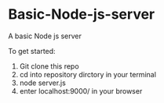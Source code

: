 # Basic-Node-js-server
A basic Node js server 

To get started:
1. Git clone  this repo
2. cd into repository dirctory in your terminal
3. node server.js
4. enter localhost:9000/ in your browser
